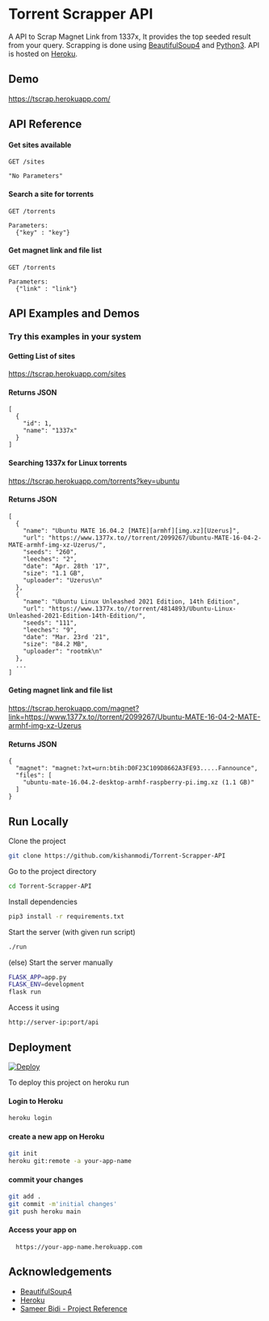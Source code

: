 
# Torrent Scrapper API

A API to Scrap Magnet Link from 1337x, It provides the top seeded result from your query. Scrapping is done using [BeautifulSoup4](https://www.crummy.com/software/BeautifulSoup/bs4/doc/) and [Python3](https://www.python.org/). API is hosted on [Heroku](heroku.com).


## Demo

https://tscrap.herokuapp.com/


## API Reference

#### Get sites available

```http
GET /sites

"No Parameters"
```

#### Search a site for torrents

```http
GET /torrents

Parameters:
  {"key" : "key"}
```

#### Get magnet link and file list

```http
GET /torrents

Parameters:
  {"link" : "link"}
```



## API Examples and Demos

### Try this examples in your system

#### Getting List of sites

https://tscrap.herokuapp.com/sites

#### Returns JSON

```
[
  {
    "id": 1,
    "name": "1337x"
  }
]
```

#### Searching 1337x for Linux torrents

https://tscrap.herokuapp.com/torrents?key=ubuntu

#### Returns JSON

```
[
  {
    "name": "Ubuntu MATE 16.04.2 [MATE][armhf][img.xz][Uzerus]",
    "url": "https://www.1377x.to//torrent/2099267/Ubuntu-MATE-16-04-2-MATE-armhf-img-xz-Uzerus/",
    "seeds": "260",
    "leeches": "2",
    "date": "Apr. 28th '17",
    "size": "1.1 GB",
    "uploader": "Uzerus\n"
  },
  {
    "name": "Ubuntu Linux Unleashed 2021 Edition, 14th Edition",
    "url": "https://www.1377x.to//torrent/4814893/Ubuntu-Linux-Unleashed-2021-Edition-14th-Edition/",
    "seeds": "111",
    "leeches": "9",
    "date": "Mar. 23rd '21",
    "size": "84.2 MB",
    "uploader": "rootmk\n"
  },
  ...
]
```

#### Geting magnet link and file list

https://tscrap.herokuapp.com/magnet?link=https://www.1377x.to//torrent/2099267/Ubuntu-MATE-16-04-2-MATE-armhf-img-xz-Uzerus

#### Returns JSON

```
{
  "magnet": "magnet:?xt=urn:btih:D0F23C109D8662A3FE93.....Fannounce",
  "files": [
    "ubuntu-mate-16.04.2-desktop-armhf-raspberry-pi.img.xz (1.1 GB)"
  ]
}
```
## Run Locally

Clone the project

```bash
git clone https://github.com/kishanmodi/Torrent-Scrapper-API
```

Go to the project directory

```bash
cd Torrent-Scrapper-API
```

Install dependencies

```bash
pip3 install -r requirements.txt
```

Start the server (with given run script)

```bash
./run
```

(else) Start the server manually

```bash
FLASK_APP=app.py
FLASK_ENV=development
flask run
```

Access it using
```
http://server-ip:port/api
```


## Deployment
[![Deploy](https://www.herokucdn.com/deploy/button.svg "Deploy to Heroku")](https://heroku.com/deploy?template=https://github.com/kishanmodi/Torrent-Scrapper-API/main)

To deploy this project on heroku run

#### Login to Heroku
```bash
heroku login
```

#### create a new app on Heroku
```bash
git init
heroku git:remote -a your-app-name
```

#### commit your changes
```bash
git add .
git commit -m'initial changes'
git push heroku main
```

#### Access your app on
```
  https://your-app-name.herokuapp.com
```


## Acknowledgements

 - [BeautifulSoup4](https://www.crummy.com/software/BeautifulSoup/bs4/doc/)
 - [Heroku](https://readme.so/heroku.com)
 - [Sameer Bidi - Project Reference](https://github.com/SameerBidi)

